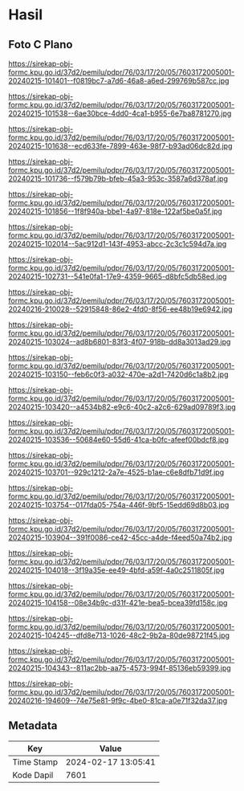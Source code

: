 # Hasil

## Foto C Plano

https://sirekap-obj-formc.kpu.go.id/37d2/pemilu/pdpr/76/03/17/20/05/7603172005001-20240215-101401--f0819bc7-a7d6-46a8-a6ed-299769b587cc.jpg

https://sirekap-obj-formc.kpu.go.id/37d2/pemilu/pdpr/76/03/17/20/05/7603172005001-20240215-101538--6ae30bce-4dd0-4ca1-b955-6e7ba8781270.jpg

https://sirekap-obj-formc.kpu.go.id/37d2/pemilu/pdpr/76/03/17/20/05/7603172005001-20240215-101638--ecd633fe-7899-463e-98f7-b93ad06dc82d.jpg

https://sirekap-obj-formc.kpu.go.id/37d2/pemilu/pdpr/76/03/17/20/05/7603172005001-20240215-101736--f579b79b-bfeb-45a3-953c-3587a6d378af.jpg

https://sirekap-obj-formc.kpu.go.id/37d2/pemilu/pdpr/76/03/17/20/05/7603172005001-20240215-101856--1f8f940a-bbe1-4a97-818e-122af5be0a5f.jpg

https://sirekap-obj-formc.kpu.go.id/37d2/pemilu/pdpr/76/03/17/20/05/7603172005001-20240215-102014--5ac912d1-143f-4953-abcc-2c3c1c594d7a.jpg

https://sirekap-obj-formc.kpu.go.id/37d2/pemilu/pdpr/76/03/17/20/05/7603172005001-20240215-102731--541e0fa1-17e9-4359-9665-d8bfc5db58ed.jpg

https://sirekap-obj-formc.kpu.go.id/37d2/pemilu/pdpr/76/03/17/20/05/7603172005001-20240216-210028--52915848-86e2-4fd0-8f56-ee48b19e6942.jpg

https://sirekap-obj-formc.kpu.go.id/37d2/pemilu/pdpr/76/03/17/20/05/7603172005001-20240215-103024--ad8b6801-83f3-4f07-918b-dd8a3013ad29.jpg

https://sirekap-obj-formc.kpu.go.id/37d2/pemilu/pdpr/76/03/17/20/05/7603172005001-20240215-103150--feb6c0f3-a032-470e-a2d1-7420d6c1a8b2.jpg

https://sirekap-obj-formc.kpu.go.id/37d2/pemilu/pdpr/76/03/17/20/05/7603172005001-20240215-103420--a4534b82-e9c6-40c2-a2c6-629ad09789f3.jpg

https://sirekap-obj-formc.kpu.go.id/37d2/pemilu/pdpr/76/03/17/20/05/7603172005001-20240215-103536--50684e60-55d6-41ca-b0fc-afeef00bdcf8.jpg

https://sirekap-obj-formc.kpu.go.id/37d2/pemilu/pdpr/76/03/17/20/05/7603172005001-20240215-103701--929c1212-2a7e-4525-b1ae-c6e8dfb71d9f.jpg

https://sirekap-obj-formc.kpu.go.id/37d2/pemilu/pdpr/76/03/17/20/05/7603172005001-20240215-103754--017fda05-754a-446f-9bf5-15edd69d8b03.jpg

https://sirekap-obj-formc.kpu.go.id/37d2/pemilu/pdpr/76/03/17/20/05/7603172005001-20240215-103904--391f0086-ce42-45cc-a4de-f4eed50a74b2.jpg

https://sirekap-obj-formc.kpu.go.id/37d2/pemilu/pdpr/76/03/17/20/05/7603172005001-20240215-104018--3f19a35e-ee49-4bfd-a59f-4a0c2511805f.jpg

https://sirekap-obj-formc.kpu.go.id/37d2/pemilu/pdpr/76/03/17/20/05/7603172005001-20240215-104158--08e34b9c-d31f-421e-bea5-bcea39fd158c.jpg

https://sirekap-obj-formc.kpu.go.id/37d2/pemilu/pdpr/76/03/17/20/05/7603172005001-20240215-104245--dfd8e713-1026-48c2-9b2a-80de98721f45.jpg

https://sirekap-obj-formc.kpu.go.id/37d2/pemilu/pdpr/76/03/17/20/05/7603172005001-20240215-104343--811ac2bb-aa75-4573-994f-85136eb59399.jpg

https://sirekap-obj-formc.kpu.go.id/37d2/pemilu/pdpr/76/03/17/20/05/7603172005001-20240216-194609--74e75e81-9f9c-4be0-81ca-a0e71f32da37.jpg


## Metadata

| Key        | Value               |
| ---------- | ------------------- |
| Time Stamp | 2024-02-17 13:05:41 |
| Kode Dapil | 7601                |



